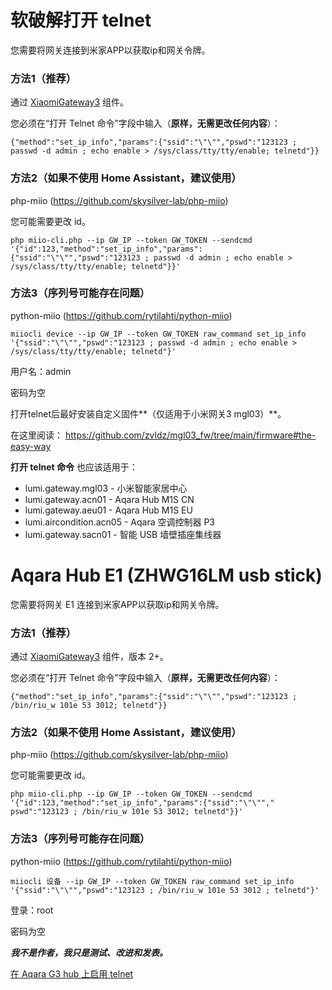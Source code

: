 # 软破解打开 telnet
您需要将网关连接到米家APP以获取ip和网关令牌。

### 方法1（推荐）
通过 [XiaomiGateway3](https://github.com/AlexxIT/XiaomiGateway3) 组件。

您必须在“打开 Telnet 命令”字段中输入（**原样，无需更改任何内容**）：
```
{"method":"set_ip_info","params":{"ssid":"\"\"","pswd":"123123 ; passwd -d admin ; echo enable > /sys/class/tty/tty/enable; telnetd"}}
```

### 方法2（如果不使用 Home Assistant，建议使用）
php-miio (https://github.com/skysilver-lab/php-miio)

您可能需要更改 id。
```外壳
php miio-cli.php --ip GW_IP --token GW_TOKEN --sendcmd '{"id":123,"method":"set_ip_info","params":{"ssid":"\"\"","pswd":"123123 ; passwd -d admin ; echo enable > /sys/class/tty/tty/enable; telnetd"}}'
```

### 方法3（序列号可能存在问题）
python-miio (https://github.com/rytilahti/python-miio)
```外壳
miiocli device --ip GW_IP --token GW_TOKEN raw_command set_ip_info '{"ssid":"\"\"","pswd":"123123 ; passwd -d admin ; echo enable > /sys/class/tty/tty/enable; telnetd"}'
```


用户名：admin

密码为空

打开telnet后最好安装自定义固件**（仅适用于小米网关3 mgl03）**。

在这里阅读：
https://github.com/zvldz/mgl03_fw/tree/main/firmware#the-easy-way

**打开 telnet 命令** 也应该适用于：
* lumi.gateway.mgl03 - 小米智能家居中心
* lumi.gateway.acn01 - Aqara Hub M1S CN
* lumi.gateway.aeu01 - Aqara Hub M1S EU
* lumi.aircondition.acn05 - Aqara 空调控制器 P3
* lumi.gateway.sacn01 - 智能 USB 墙壁插座集线器

# Aqara Hub E1 (ZHWG16LM usb stick)
您需要将网关 E1 连接到米家APP以获取ip和网关令牌。

### 方法1（推荐）
通过 [XiaomiGateway3](https://github.com/AlexxIT/XiaomiGateway3) 组件，版本 2+。

您必须在“打开 Telnet 命令”字段中输入（**原样，无需更改任何内容**）：
```
{"method":"set_ip_info","params":{"ssid":"\"\"","pswd":"123123 ; /bin/riu_w 101e 53 3012; telnetd"}}
```

### 方法2（如果不使用 Home Assistant，建议使用）
php-miio (https://github.com/skysilver-lab/php-miio)

您可能需要更改 id。
```外壳
php miio-cli.php --ip GW_IP --token GW_TOKEN --sendcmd '{"id":123,"method":"set_ip_info","params":{"ssid":"\"\""," pswd":"123123 ; /bin/riu_w 101e 53 3012; telnetd"}}'
```

### 方法3（序列号可能存在问题）
python-miio (https://github.com/rytilahti/python-miio)
```外壳
miiocli 设备 --ip GW_IP --token GW_TOKEN raw_command set_ip_info '{"ssid":"\"\"","pswd":"123123 ; /bin/riu_w 101e 53 3012 ; telnetd"}'
```

登录：root

密码为空



***我不是作者，我只是测试、改进和发表。***



[在 Aqara G3 hub 上启用 telnet](https://github.com/Wh1terat/aQRootG3)
